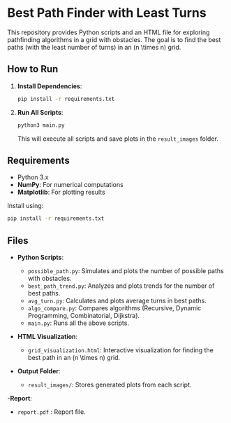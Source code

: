 # Best Path Finder with Least Turns

This repository provides Python scripts and an HTML file for exploring pathfinding algorithms in a grid with obstacles. The goal is to find the best paths (with the least number of turns) in an \(n \times n\) grid.

## How to Run

1. **Install Dependencies**:
   ```bash
   pip install -r requirements.txt
   ```

2. **Run All Scripts**:
   ```bash
   python3 main.py
   ```
   This will execute all scripts and save plots in the `result_images` folder.

## Requirements

- Python 3.x
- **NumPy**: For numerical computations
- **Matplotlib**: For plotting results

Install using:
```bash
pip install -r requirements.txt
```

## Files

- **Python Scripts**:
  - `possible_path.py`: Simulates and plots the number of possible paths with obstacles.
  - `best_path_trend.py`: Analyzes and plots trends for the number of best paths.
  - `avg_turn.py`: Calculates and plots average turns in best paths.
  - `algo_compare.py`: Compares algorithms (Recursive, Dynamic Programming, Combinatorial, Dijkstra).
  - `main.py`: Runs all the above scripts.

- **HTML Visualization**:
  - `grid_visualization.html`: Interactive visualization for finding the best path in an \(n \times n\) grid.

- **Output Folder**:
  - `result_images/`: Stores generated plots from each script.

-**Report**:
  - `report.pdf` : Report file.

